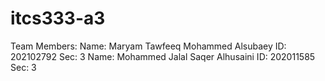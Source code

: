 # itcs333-a3
Team Members:
Name: Maryam Tawfeeq Mohammed Alsubaey   ID: 202102792   Sec: 3 
Name: Mohammed Jalal Saqer Alhusaini     ID: 202011585   Sec: 3
